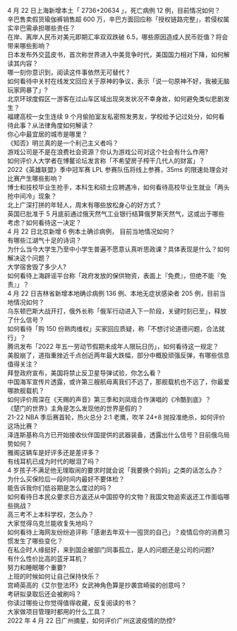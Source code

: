 4 月 22 日上海新增本土「 2736+20634 」，死亡病例 12 例，目前情况如何？  
辛巴售卖假货瑜伽裤销售超 600 万，辛巴方面回应称「授权链路完整」，若侵权属实辛巴需承担哪些责任？  
在岸、离岸人民币对美元即期汇率双双跌破 6.5，哪些原因造成人民币贬值？将会带来哪些影响？  
日本发布外交蓝皮书，首次称世界进入中美竞争时代，美国国力相对下降，如何解读其内容？  
哪一刻你意识到，阅读这件事依然无可替代？  
如何看待中关村在线发文回应关于原神的争议，表示「说一句原神不好，我被无脑玩家网暴了」?  
北京环球度假区一游客在过山车区域出现突发状况不幸身故，如何避免类似悲剧发生？  
福建高校一女生连续 9 个月偷拍室友私密照发男友，学校给予记过处分，如何看待此事？从法律角度如何解读？  
你心中最宜居的城市是哪里？  
《知否》明兰真的是一个利己主义者吗？  
游戏公司是不是在浪费社会资源？你认为游戏公司对这个社会有什么作用?  
如何评价人大学者在博鳌论坛发言称「不希望房子榨干几代人的财富」？  
2022《英雄联盟》季中冠军赛 LPL 参赛队伍将线上参赛，35ms 的限速处理会对比赛产生哪些影响？  
博士和技校毕业生抢手，本科生和硕士应聘遇冷，如何看待高校毕业生就业「两头抢中间冷」现象？  
北上广深打拼的年轻人，周末有哪些放松身心的好方式？  
英国已批准于 5 月底前通过俄天然气工业银行结算俄罗斯天然气，这或出于哪些考虑？如何看待这一决定？  
4 月 22 日北京新增 6 例本土确诊病例， 目前当地情况如何？  
有哪些江湖气十足的诗词？  
为什么当今大学生乃至中小学生普遍不愿意认真听思政课？具体表现是什么？如何解决这个问题？  
大学宿舍毁了多少人?  
如何看待上海辟谣平台称「政府发放的保供物资，表面上『免费』，但绝不能『免责』」？  
4 月 22 日吉林省新增本地确诊病例 136 例、本地无症状感染者 205 例，目前当地情况如何？  
乌东顿巴斯大战开打，俄外长称「俄军行动进入下一阶段，关键时刻已至」，释放了什么信号？  
如何看待「购 150 份熟肉维权」买家回应质疑，称「不想讨论道德问题，合法就行」？  
腾讯发布「2022 年五一劳动节假期未成年人限玩日历」，如何看待这一规定？  
美股崩了，道指重挫近千点创近两年最大跌幅，部分中概股顽强反弹，有哪些信息值得关注？  
拜登政府宣布，美国将禁止反卫星导弹试验，你怎么看？  
中国海军宣传片透露，或许第三艘航母离我们不远了，那舰载机也不远了，你最爱哪款舰载机？  
如何评价周深在《天赐的声音》第三季和刘凤瑶合作演唱的《冷酷到底》？  
《楚门的世界》主角是怎么发现他的世界是假的？  
21-22 NBA 季后赛首轮，热火总分 2:1 老鹰，吹羊 24+8 抛投准绝杀，如何评价这场比赛？  
泽连斯基称乌方已开始接收伙伴国提供的武器装备，透露出什么信号？目前俄乌局势如何？  
雅阁这辆车是好评多还是差评多？  
有线耳机已成为时代的眼泪了吗？  
4 岁孩子不满足他无理取闹的要求时就会说「我要换个妈妈」之类的话怎么办？  
为什么买保险后一段时间内最好不要体检？  
能告诉我你们低谷期是怎么度过的吗？  
如何看待日本民众要求日方返还从中国掠夺的文物？我国文物追索返还工作面临哪些挑战？  
高三考不上本科学校，怎么办？  
大家觉得乌克兰能收复失地吗？  
如何看待上海网友纷纷追评称「感谢去年双十一囤货的自己」？疫情后你的消费习惯发生了哪些变化？  
在私企时人缘挺好，来到国企被部门同事孤立，是人的问题还是公司的问题?  
有什么性价比高的蓝牙耳机？  
努力和睡眠哪个重要?  
上班的时候如何让自己保持快乐？  
宫崎英高的《艾尔登法环》女武神角色算是抄袭宫崎骏的创意吗？  
考研拟录取后还会被刷吗？  
你读过哪些让你觉得值得收藏，反复阅读的书？  
大家做项目管理时都用的什么工具？  
2022 年 4 月 22 日广州摘星，如何评价广州这波疫情的防控?  
